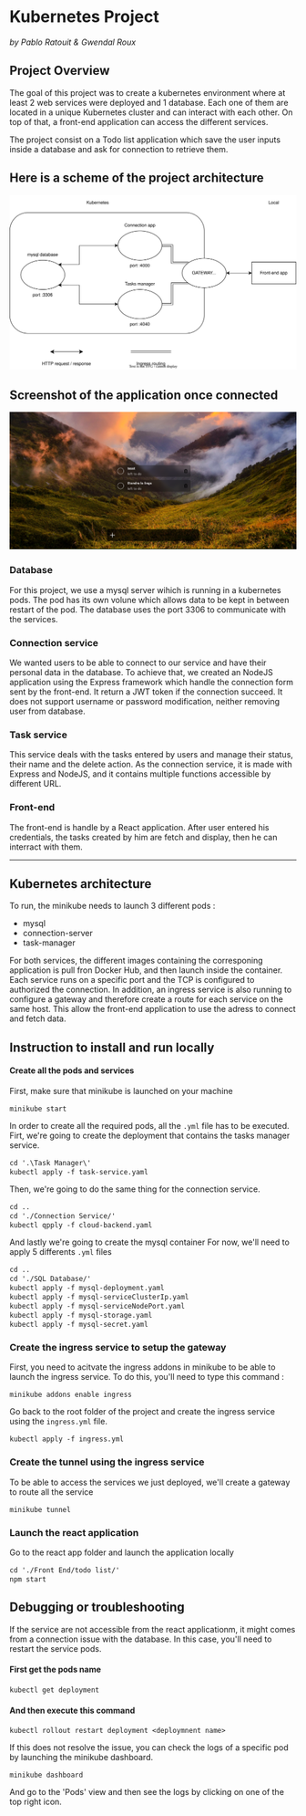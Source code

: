# Kubernetes Project
*by Pablo Ratouit & Gwendal Roux*

## Project Overview
The goal of this project was to create a kubernetes environment where at least 2 web services were deployed and 1 database.
Each one of them are located in a unique Kubernetes cluster and can interact with each other. 
On top of that, a front-end application can access the different services.

The project consist on a Todo list application which save the user inputs inside a database and ask for connection to retrieve them.

## Here is a scheme of the project architecture
![project architecture scheme image](./Kubernetes-project-scheme-v1.drawio.svg)

## Screenshot of the application once connected
![front-end screenshot](./kubernetes-project-front-end-screenshot.png)

### Database
For this project, we use a mysql server wihich is running in a kubernetes pods. The pod has its own volune which allows data to be kept in between restart of the pod.
The database uses the port 3306 to communicate with the services.

### Connection service
We wanted users to be able to connect to our service and have their personal data in the database.
To achieve that, we created an NodeJS application using the Express framework which handle the connection form sent by the front-end.
It return a JWT token if the connection succeed.
It does not support username or password modification, neither removing user from database.

### Task service
This service deals with the tasks entered by users and manage their status, their name and the delete action.
As the connection service, it is made with Express and NodeJS, and it contains multiple functions accessible by different URL.

### Front-end
The front-end is handle by a React application. After user entered his credentials, the tasks created by him are fetch and display, then he can interract with them.

---

## Kubernetes architecture
To run, the minikube needs to launch 3 different pods :
- mysql
- connection-server
- task-manager

For both services, the different images containing the corresponing application is pull fron Docker Hub, and then launch inside the container.
Each service runs on a specific port and the TCP is configured to authorized the connection.
In addition, an ingress service is also running to configure a gateway and therefore create a route for each service on the same host.
This allow the front-end application to use the adress to connect and fetch data.

## Instruction to install and run locally
#### Create all the pods and services
First, make sure that minikube is launched on your machine
```
minikube start
 ```
In order to create all the required pods, all the ```.yml``` file has to be executed.
Firt, we're going to create the deployment that contains the tasks manager service.
```
cd '.\Task Manager\'
kubectl apply -f task-service.yaml
```
Then, we're going to do the same thing for the connection service.
```
cd ..
cd './Connection Service/'
kubectl qpply -f cloud-backend.yaml
```
And lastly we're going to create the mysql container
For now, we'll need to apply 5 differents ```.yml``` files
```
cd ..
cd './SQL Database/'
kubectl apply -f mysql-deployment.yaml
kubectl apply -f mysql-serviceClusterIp.yaml
kubectl apply -f mysql-serviceNodePort.yaml
kubectl apply -f mysql-storage.yaml
kubectl apply -f mysql-secret.yaml
```
### Create the ingress service to setup the gateway
First, you need to acitvate the ingress addons in minikube to be able to launch the ingress service.
To do this, you'll need to type this command :
```
minikube addons enable ingress
```
Go back to the root folder of the project and create the ingress service using the ```ingress.yml``` file.
```
kubectl apply -f ingress.yml
```
### Create the tunnel using the ingress service
To be able to access the services we just deployed, we'll create a gateway to route all the service
```
minikube tunnel
```
### Launch the react application
Go to the react app folder and launch the application locally
```
cd './Front End/todo list/'
npm start
```
## Debugging or troubleshooting
If the service are not accessible from the react applicationm, it might comes from a connection issue with the database.
In this case, you'll need to restart the service pods.
#### First get the pods name
```
kubectl get deployment
```
#### And then execute this command
```
kubectl rollout restart deployment <deploymnent name>
```
If this does not resolve the issue, you can check the logs of a specific pod by launching the minikube dashboard.
```
minikube dashboard
```
And go to the 'Pods' view and then see the logs by clicking on one of the top right icon.
